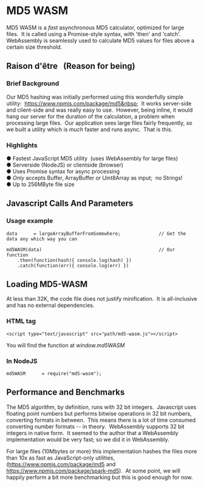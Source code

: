 # MD5 WASM

MD5 WASM is a *fast* asynchronous MD5 calculator, optimized for large files.&nbsp;
It is called using a Promise-style syntax, with 'then' and 'catch'.&nbsp;
WebAssembly is seamlessly used to calculate MD5 values for files above a certain size threshold.

## Raison d'être &nbsp; (Reason for being)

### Brief Background

Our MD5 hashing was initially performed using this wonderfully simple utility:&nbsp; 
https://www.npmjs.com/package/md5&nbsp;&nbsp;
It works server-side and client-side and was really easy to use.&nbsp; 
However, being inline, it would hang our server for the duration of the calculation, a problem when processing large files.&nbsp;
Our application sees large files fairly frequently, so we built a utility which is *much* faster and runs async.&nbsp;
That is this.

### Highlights

&#9679; Fastest JavaScript MD5 utility&nbsp;&nbsp;(uses WebAssembly for large files)&nbsp;   
&#9679; Serverside (NodeJS) or clientside (browser)&nbsp;   
&#9679; Uses Promise syntax for async processing&nbsp;   
&#9679; *Only* accepts Buffer, ArrayBuffer or Uint8Array as input;&nbsp; no Strings!&nbsp;   
&#9679; Up to 256MByte file size&nbsp;   


## Javascript Calls And Parameters

### Usage example

	data      = largeArrayBufferFromSomewhere;              // Get the data any which way you can

	md5WASM(data)                                           // Our function
	    .then(function(hash){ console.log(hash) })
	    .catch(function(err){ console.log(err) })

## Loading MD5-WASM

At less than 32K, the code file does not justify minification.&nbsp;
It is all-inclusive and has no external dependencies.&nbsp;

### HTML tag

	<script type="text/javascript" src="path/md5-wasm.js"></script>

You will find the function at *window.md5WASM*

### In NodeJS

	md5WASM      = require("md5-wasm");

## Performance and Benchmarks

The MD5 algorithm, by definition, runs with 32 bit integers.&nbsp;
Javascript uses floating point numbers but performs bitwise operations in 32 bit numbers, converting formats in between.&nbsp;
This means there is a lot of time consumed converting number formats -- in theory.&nbsp;
WebAssembly supports 32 bit integers in native form.&nbsp;
It seemed to the author that a WebAssembly implementation would be very fast; so we did it in WebAssembly.&nbsp;

For large files (10Mbytes or more) this implementation hashes the files more than 10x as fast as JavaScript-only utilities, (https://www.npmjs.com/package/md5 and https://www.npmjs.com/package/spark-md5).&nbsp;
At some point, we will happily perform a bit more benchmarking but this is good enough for now.

